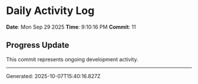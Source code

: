 # Daily Activity Log

**Date**: Mon Sep 29 2025
**Time**: 9:10:16 PM
**Commit**: 11

## Progress Update

This commit represents ongoing development activity.

---
Generated: 2025-10-07T15:40:16.827Z
